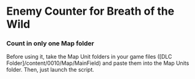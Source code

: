 # Enemy Counter for Breath of the Wild

### Count in only one Map folder

Before using it, take the Map Unit folders in your game files ([DLC Folder]/content/0010/Map/MainField) and paste them into the Map Units folder. Then, just launch the script.